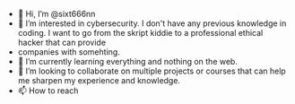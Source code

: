 - 👋 Hi, I’m @sixt666nn
- 👀 I’m interested in cybersecurity. I don't have any previous knowledge in coding. I want to go from the skript kiddie to a professional ethical hacker that can provide
- companies with somehting. 
- 🌱 I’m currently learning everything and nothing on the web. 
- 💞️ I’m looking to collaborate on multiple projects or courses that can help me sharpen my experience and knowledge. 
- 📫 How to reach 

<!---
sixt666nn/sixt666nn is a ✨ special ✨ repository because its `README.md` (this file) appears on your GitHub profile.
You can click the Preview link to take a look at your changes.
--->
